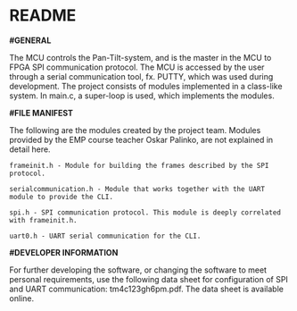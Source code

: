 ﻿# README


**#GENERAL**

The MCU controls the Pan-Tilt-system, and is the master in the MCU to FPGA SPI communication protocol. 	The MCU is accessed by the  	user through a serial communication tool, fx. PUTTY, which was used 	during development. The project consists of modules implemented in 	a class-like system. In main.c, 	a super-loop is used, which implements the modules. 

**#FILE MANIFEST**

The following are the modules created by the project team. Modules provided by the EMP course teacher 	Oskar Palinko, are not explained in detail here. 

	frameinit.h - Module for building the frames described by the SPI protocol.
	
	serialcommunication.h - Module that works together with the UART module to provide the CLI.

	spi.h - SPI communication protocol. This module is deeply correlated with frameinit.h.

	uart0.h - UART serial communication for the CLI.

**#DEVELOPER INFORMATION**

For further developing the software, or changing the software to meet personal requirements, use the 	following data sheet for configuration 	of SPI and UART communication: tm4c123gh6pm.pdf. The data sheet 	is available online.
